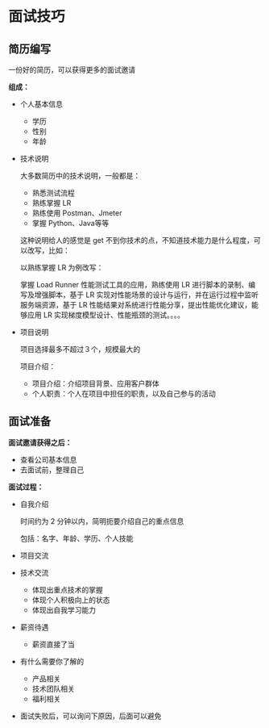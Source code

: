 # 面试技巧

## 简历编写

一份好的简历，可以获得更多的面试邀请

**组成：**

+ 个人基本信息

  + 学历
  + 性别
  + 年龄

+ 技术说明

  大多数简历中的技术说明，一般都是：

  + 熟悉测试流程
  + 熟练掌握 LR
  + 熟练使用 Postman、Jmeter
  + 掌握 Python、Java等等

  这种说明给人的感觉是 get 不到你技术的点，不知道技术能力是什么程度，可以改写，比如：

  以熟练掌握 LR 为例改写：

  掌握 Load Runner 性能测试工具的应用，熟练使用 LR 进行脚本的录制、编写及增强脚本，基于 LR 实现对性能场景的设计与运行，并在运行过程中监听服务端资源，基于 LR 性能结果对系统进行性能分享，提出性能优化建议，能够应用 LR 实现梯度模型设计、性能瓶颈的测试。。。。

+ 项目说明

  项目选择最多不超过３个，规模最大的

  项目介绍：

  + 项目介绍：介绍项目背景、应用客户群体
  + 个人职责：个人在项目中担任的职责，以及自己参与的活动

## 面试准备

**面试邀请获得之后：**

+ 查看公司基本信息
+ 去面试前，整理自己

**面试过程：**

+ 自我介绍

  时间约为 2 分钟以内，简明扼要介绍自己的重点信息

  包括：名字、年龄、学历、个人技能

+ 项目交流

+ 技术交流

  + 体现出重点技术的掌握
  + 体现个人积极向上的状态
  + 体现出自我学习能力

+ 薪资待遇

  + 薪资直接了当

+ 有什么需要你了解的

  + 产品相关
  + 技术团队相关
  + 福利相关

+ 面试失败后，可以询问下原因，后面可以避免



